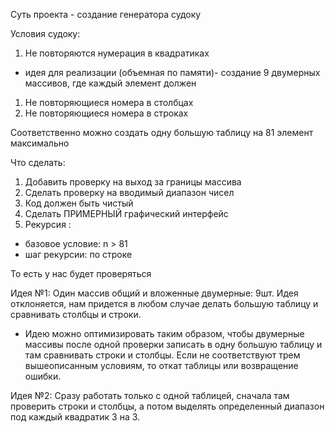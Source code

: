 Суть проекта - создание генератора судоку

Условия судоку:
1. Не повторяются нумерация в квадратиках
- идея для реализации (объемная по памяти)- создание 9 двумерных массивов, где каждый элемент должен 
1. Не повторяющиеся номера в столбцах
2. Не повторяющиеся номера в строках

Соответственно можно создать одну большую таблицу на 81 элемент максимально

Что сделать:
1. Добавить проверку на выход за границы массива
2. Сделать проверку на вводимый диапазон чисел
3. Код должен быть чистый 
4. Сделать ПРИМЕРНЫЙ графический интерфейс
5. Рекурсия :
+ базовое условие: n > 81
+ шаг рекурсии: по строке

То есть у нас будет проверяться 

Идея №1:
Один массив общий и вложенные двумерные: 9шт. Идея отклоняется, нам придется в любом случае делать большую таблицу и сравнивать столбцы и строки.

+ Идею можно оптимизировать таким образом, чтобы двумерные массивы после одной проверки записать в одну большую таблицу и там  сравнивать строки и столбцы. Если не соответствуют трем вышеописанным условиям, то откат таблицы или возвращение ошибки.

Идея №2:
Сразу работать только с одной таблицей, сначала там проверить строки и столбцы, а потом выделять определенный диапазон под каждый квадратик 3 на 3.
